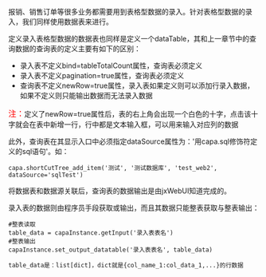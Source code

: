 报销、销售订单等很多业务都需要用到表格型数据的录入。针对表格型数据的录入，我们同样使用数据表来进行。

定义录入表格型数据的数据表也同样是定义一个dataTable，其和上一章节中的查询数据的查询表的定义主要有如下的区别：

- 录入表不定义bind=tableTotalCount属性，查询表必须定义
- 录入表不定义pagination=true属性，查询表必须定义
- 查询表不定义newRow=true属性，录入表如果定义则可以添加行录入数据，如果不定义则只能输出数据而无法录入数据

<font color=red size=3>注：</font>定义了newRow=true属性后，表的右上角会出现一个白色的十字，点击该十字就会在表中新增一行，行中都是文本输入框，可以用来输入对应列的数据

此外，查询表在其显示入口中必须指定dataSource属性为：'用capa.sql修饰符定义的sql语句'。如：

	capa.shortCutTree_add_item('测试', '测试数据库', 'test_web2', dataSource='sqlTest')

将数据表和数据源关联后，查询表的数据输出是由jxWebUI知道完成的。

录入表的数据则由程序员手段获取或输出，而且其数据只能整表获取与整表输出：

	#整表读取
	table_data = capaInstance.getInput('录入表表名')
	#整表输出
	capaInstance.set_output_datatable('录入表表名', table_data)
	
	table_data是：list[dict]，dict就是{col_name_1:col_data_1,...}的行数据
